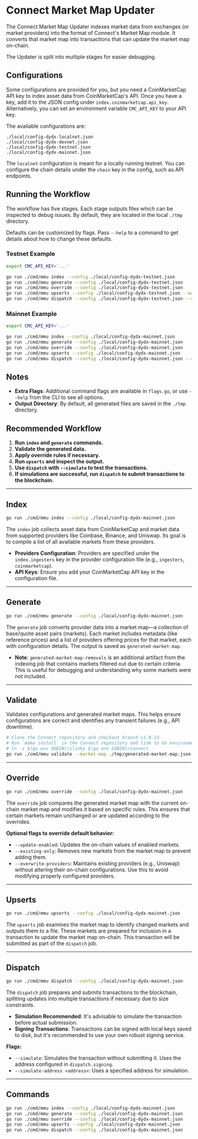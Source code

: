 # Connect Market Map Updater

The Connect Market Map Updater indexes market data from exchanges (or market providers) into the format of Connect's Market Map module. It converts that market map into transactions that can update the market map on-chain.

The Updater is split into multiple stages for easier debugging.

## Configurations

Some configurations are provided for you, but you need a CoinMarketCap API key to index asset data from CoinMarketCap's API. Once you have a key, add it to the JSON config under `index.coinmarketcap.api_key`. Alternatively, you can set an environment variable `CMC_API_KEY` to your API key.

The available configurations are:

```
./local/config-dydx-localnet.json
./local/config-dydx-devnet.json
./local/config-dydx-testnet.json
./local/config-dydx-mainnet.json
```

The `localnet` configuration is meant for a locally running testnet. You can configure the chain details under the `chain` key in the config, such as API endpoints.

## Running the Workflow

The workflow has five stages. Each stage outputs files which can be inspected to debug issues. By default, they are located in the local `./tmp` directory.

Defaults can be customized by flags. Pass `--help` to a command to get details about how to change these defaults.

### Testnet Example

```bash
export CMC_API_KEY='...'

go run ./cmd/mmu index --config ./local/config-dydx-testnet.json
go run ./cmd/mmu generate --config ./local/config-dydx-testnet.json
go run ./cmd/mmu override --config ./local/config-dydx-testnet.json
go run ./cmd/mmu upserts --config ./local/config-dydx-testnet.json --warn-on-invalid-market-map # Market map on chain is invalid on testnet
go run ./cmd/mmu dispatch --config ./local/config-dydx-testnet.json --simulate
```

### Mainnet Example

```bash
export CMC_API_KEY='...'

go run ./cmd/mmu index --config ./local/config-dydx-mainnet.json
go run ./cmd/mmu generate --config ./local/config-dydx-mainnet.json
go run ./cmd/mmu override --config ./local/config-dydx-mainnet.json
go run ./cmd/mmu upserts --config ./local/config-dydx-mainnet.json
go run ./cmd/mmu dispatch --config ./local/config-dydx-mainnet.json --simulate
```

## Notes

- **Extra Flags**: Additional command flags are available in `flags.go`, or use `--help` from the CLI to see all options.
- **Output Directory**: By default, all generated files are saved in the `./tmp` directory.

## Recommended Workflow

1. **Run `index` and `generate` commands.**
2. **Validate the generated data.**
3. **Apply override rules if necessary.**
4. **Run `upserts` and inspect the output.**
5. **Use `dispatch` with `--simulate` to test the transactions.**
6. **If simulations are successful, run `dispatch` to submit transactions to the blockchain.**

---

## Index

```bash
go run ./cmd/mmu index --config ./local/config-dydx-mainnet.json
```

The `index` job collects asset data from CoinMarketCap and market data from supported providers like Coinbase, Binance, and Uniswap. Its goal is to compile a list of all available markets from these providers.

- **Providers Configuration**: Providers are specified under the `index.ingesters` key in the provider configuration file (e.g., `ingesters`, `coinmarketcap`).
- **API Keys**: Ensure you add your CoinMarketCap API key in the configuration file.

---

## Generate

```bash
go run ./cmd/mmu generate --config ./local/config-dydx-mainnet.json
```

The `generate` job converts provider data into a market map—a collection of base/quote asset pairs (markets). Each market includes metadata (like reference prices) and a list of providers offering prices for that market, each with configuration details. The output is saved as `generated-market-map`.

- **Note**: `generated-market-map-removals` is an additional artifact from the indexing job that contains markets filtered out due to certain criteria. This is useful for debugging and understanding why some markets were not included.

---

## Validate

Validates configurations and generated market maps. This helps ensure configurations are correct and identifies any transient failures (e.g., API downtime).

```bash
# Clone the Connect repository and checkout branch v1.0.13
# Run `make install` in the Connect repository and link to Go environment
# ln -s $(go env GOBIN)/slinky $(go env GOBIN)/connect
go run ./cmd/mmu validate --market-map ./tmp/generated-market-map.json --oracle-config ./local/fixtures/e2e/oracle.json --start-delay 10s --duration 1m
```

---

## Override

```bash
go run ./cmd/mmu override --config ./local/config-dydx-mainnet.json
```

The `override` job compares the generated market map with the current on-chain market map and modifies it based on specific rules. This ensures that certain markets remain unchanged or are updated according to the overrides.

**Optional flags to override default behavior:**

- `--update-enabled`: Updates the on-chain values of enabled markets.
- `--existing-only`: Removes new markets from the market map to prevent adding them.
- `--overwrite-providers`: Maintains existing providers (e.g., Uniswap) without altering their on-chain configurations. Use this to avoid modifying properly configured providers.

---

## Upserts

```bash
go run ./cmd/mmu upserts --config ./local/config-dydx-mainnet.json
```

The `upserts` job examines the market map to identify changed markets and outputs them to a file. These markets are prepared for inclusion in a transaction to update the market map on-chain. This transaction will be submitted as part of the `dispatch` job.

---

## Dispatch

```bash
go run ./cmd/mmu dispatch --config ./local/config-dydx-mainnet.json
```

The `dispatch` job prepares and submits transactions to the blockchain, splitting updates into multiple transactions if necessary due to size constraints.

- **Simulation Recommended**: It's advisable to simulate the transaction before actual submission.
- **Signing Transactions**: Transactions can be signed with local keys saved to disk, but it's recommended to use your own robust signing service.

**Flags:**

- `--simulate`: Simulates the transaction without submitting it. Uses the address configured in `dispatch.signing`.
- `--simulate-address <address>`: Uses a specified address for simulation.

---



## Commands

```bash
go run ./cmd/mmu index --config ./local/config-dydx-mainnet.json
go run ./cmd/mmu generate --config ./local/config-dydx-mainnet.json
go run ./cmd/mmu override --config ./local/config-dydx-mainnet.json
go run ./cmd/mmu upserts --config ./local/config-dydx-mainnet.json
go run ./cmd/mmu dispatch --config ./local/config-dydx-mainnet.json
```
